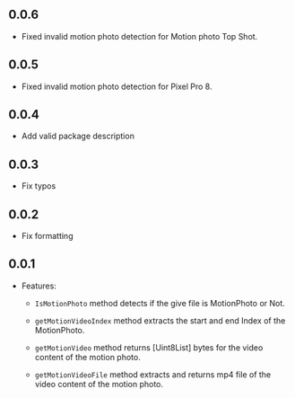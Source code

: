 ## 0.0.6
* Fixed invalid motion photo detection for Motion photo Top Shot.

## 0.0.5
* Fixed invalid motion photo detection for Pixel Pro 8.

## 0.0.4
- Add valid package description

## 0.0.3
- Fix typos

## 0.0.2
- Fix formatting

## 0.0.1

* Features: 
    - `IsMotionPhoto` method detects if the give file is MotionPhoto or Not.

    - `getMotionVideoIndex` method extracts the start and end Index of the MotionPhoto.

    - `getMotionVideo` method returns [Uint8List] bytes for the video content of the motion photo.

    - `getMotionVideoFile` method extracts and returns mp4 file of the video content of the motion photo.

